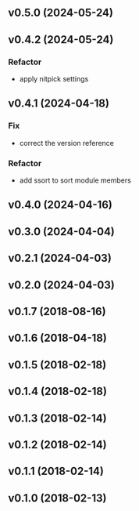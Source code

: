 ## v0.5.0 (2024-05-24)

## v0.4.2 (2024-05-24)

### Refactor

- apply nitpick settings

## v0.4.1 (2024-04-18)

### Fix

- correct the version reference

### Refactor

- add ssort to sort module members

## v0.4.0 (2024-04-16)

## v0.3.0 (2024-04-04)

## v0.2.1 (2024-04-03)

## v0.2.0 (2024-04-03)

## v0.1.7 (2018-08-16)

## v0.1.6 (2018-04-18)

## v0.1.5 (2018-02-18)

## v0.1.4 (2018-02-18)

## v0.1.3 (2018-02-14)

## v0.1.2 (2018-02-14)

## v0.1.1 (2018-02-14)

## v0.1.0 (2018-02-13)
